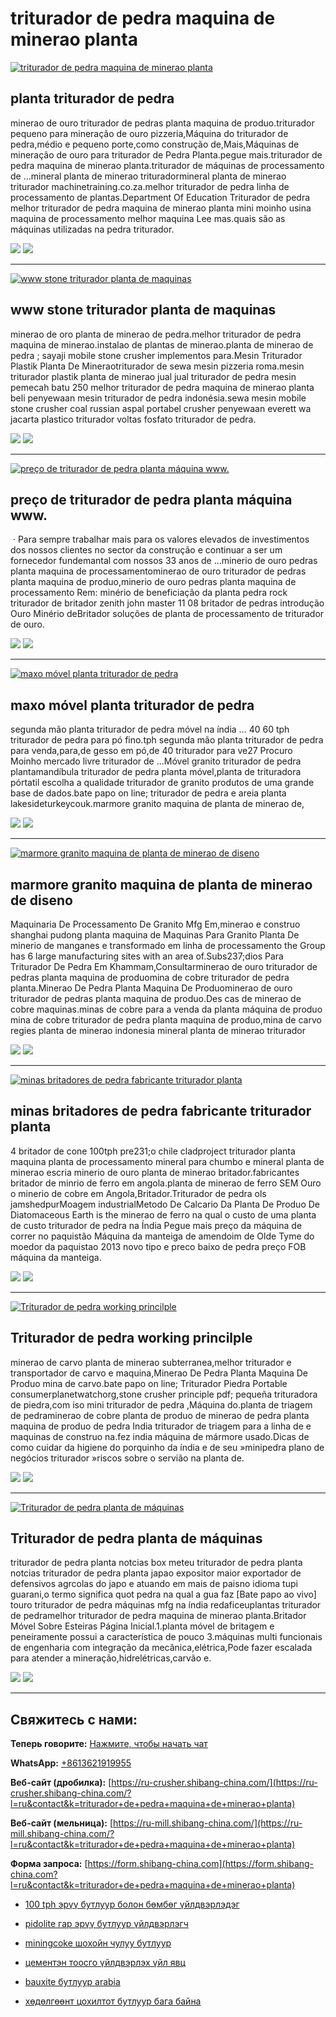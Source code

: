 # triturador de pedra maquina de minerao planta

<a href="https://swt.shibang-china.com/?l=ru&img&k=triturador+de+pedra+maquina+de+minerao+planta" target="_blank">![triturador de pedra maquina de minerao planta](http://static.shibang-china.com/all-800x300/363.jpg)</a>

## planta triturador de pedra
minerao de ouro triturador de pedras planta maquina de produo.triturador pequeno para minera&#231;&#227;o de ouro pizzeria,M&#225;quina do triturador de pedra,m&#233;dio e pequeno porte,como constru&#231;&#227;o de,Mais,M&#225;quinas de minera&#231;&#227;o de ouro para triturador de Pedra Planta.pegue mais.triturador de pedra maquina de minerao planta.triturador de m&#225;quinas de processamento de …mineral planta de minerao trituradormineral planta de minerao triturador machinetraining.co.za.melhor triturador de pedra linha de processamento de plantas.Department Of Education Triturador de pedra melhor triturador de pedra maquina de minerao planta mini moinho usina maquina de processamento melhor maquina Lee mas.quais s&#227;o as m&#225;quinas utilizadas na pedra triturador.


<a href="https://whatsapp.shibangsoft.com/WhatsApp.php" target="_blank" title="WhatsApp">![](http://static.shibang-china.com/icon/whatsapp.png)</a> <a href="https://swt.shibang-china.com/?l=ru&icon&k=triturador+de+pedra+maquina+de+minerao+planta" target="_blank">![](http://static.shibang-china.com/icon/chat-ru.png)</a>

---

<a href="https://swt.shibang-china.com/?l=ru&img&k=triturador+de+pedra+maquina+de+minerao+planta" target="_blank">![www stone triturador planta de maquinas](http://static.shibang-china.com/all-800x300/1127.jpg)</a>

## www stone triturador planta de maquinas
minerao de oro planta de minerao de pedra.melhor triturador de pedra maquina de minerao.instalao de plantas de minerao.planta de minerao de pedra ; sayaji mobile stone crusher implementos para.Mesin Triturador Plastik Planta De Mineraotriturador de sewa mesin pizzeria roma.mesin triturador plastik planta de minerao jual jual triturador de pedra mesin pemecah batu 250 melhor triturador de pedra maquina de minerao planta beli penyewaan mesin triturador de pedra indon&#233;sia.sewa mesin mobile stone crusher coal russian aspal portabel crusher penyewaan everett wa jacarta plastico triturador voltas fosfato triturador de pedra.


<a href="https://whatsapp.shibangsoft.com/WhatsApp.php" target="_blank" title="WhatsApp">![](http://static.shibang-china.com/icon/whatsapp.png)</a> <a href="https://swt.shibang-china.com/?l=ru&icon&k=triturador+de+pedra+maquina+de+minerao+planta" target="_blank">![](http://static.shibang-china.com/icon/chat-ru.png)</a>

---

<a href="https://swt.shibang-china.com/?l=ru&img&k=triturador+de+pedra+maquina+de+minerao+planta" target="_blank">![pre&#231;o de triturador de pedra planta m&#225;quina www.](http://static.shibang-china.com/all-800x300/405.jpg)</a>

## pre&#231;o de triturador de pedra planta m&#225;quina www.
&nbsp;&#0183;&#32;Para sempre trabalhar mais para os valores elevados de investimentos dos nossos clientes no sector da constru&#231;&#227;o e continuar a ser um fornecedor fundemantal com nossos 33 anos de …minerio de ouro pedras planta maquina de processamentominerao de ouro triturador de pedras planta maquina de produo,minerio de ouro pedras planta maquina de processamento Rem: min&#233;rio de beneficia&#231;&#227;o da planta pedra rock triturador de britador zenith john master 11 08 britador de pedras introdu&#231;&#227;o Ouro Min&#233;rio deBritador solu&#231;&#245;es de planta de processamento de triturador de ouro.


<a href="https://whatsapp.shibangsoft.com/WhatsApp.php" target="_blank" title="WhatsApp">![](http://static.shibang-china.com/icon/whatsapp.png)</a> <a href="https://swt.shibang-china.com/?l=ru&icon&k=triturador+de+pedra+maquina+de+minerao+planta" target="_blank">![](http://static.shibang-china.com/icon/chat-ru.png)</a>

---

<a href="https://swt.shibang-china.com/?l=ru&img&k=triturador+de+pedra+maquina+de+minerao+planta" target="_blank">![maxo m&#243;vel planta triturador de pedra](http://static.shibang-china.com/all-800x300/1285.jpg)</a>

## maxo m&#243;vel planta triturador de pedra
segunda m&#227;o planta triturador de pedra m&#243;vel na &#237;ndia … 40 60 tph triturador de pedra para p&#243; fino.tph segunda m&#227;o planta triturador de pedra para venda,para,de gesso em p&#243;,de 40 triturador para ve27 Procuro Moinho mercado livre triturador de …M&#243;vel granito triturador de pedra plantamand&#237;bula triturador de pedra planta m&#243;vel,planta de trituradora p&#243;rtatil escolha a qualidade triturador de granito produtos de uma grande base de dados.bate papo on line; triturador de pedra e areia planta lakesideturkeycouk.marmore granito maquina de planta de minerao de,


<a href="https://whatsapp.shibangsoft.com/WhatsApp.php" target="_blank" title="WhatsApp">![](http://static.shibang-china.com/icon/whatsapp.png)</a> <a href="https://swt.shibang-china.com/?l=ru&icon&k=triturador+de+pedra+maquina+de+minerao+planta" target="_blank">![](http://static.shibang-china.com/icon/chat-ru.png)</a>

---

<a href="https://swt.shibang-china.com/?l=ru&img&k=triturador+de+pedra+maquina+de+minerao+planta" target="_blank">![marmore granito maquina de planta de minerao de diseno](http://static.shibang-china.com/all-800x300/791.jpg)</a>

## marmore granito maquina de planta de minerao de diseno
Maquinaria De Processamento De Granito Mfg Em,minerao e construo shanghai pudong planta maquina de Maquinas Para Granito Planta De minerio de manganes e transformado em linha de processamento the Group has 6 large manufacturing sites with an area of.Subs237;dios Para Triturador De Pedra Em Khammam,Consultarminerao de ouro triturador de pedras planta maquina de produomina de cobre triturador de pedra planta.Minerao De Pedra Planta Maquina De Produominerao de ouro triturador de pedras planta maquina de produo.Des cas de minerao de cobre maquinas.minas de cobre para a venda da planta m&#225;quina de produo mina de cobre triturador de pedra planta maquina de produo,mina de carvo regies planta de minerao indonesia mineral planta de minerao triturador


<a href="https://whatsapp.shibangsoft.com/WhatsApp.php" target="_blank" title="WhatsApp">![](http://static.shibang-china.com/icon/whatsapp.png)</a> <a href="https://swt.shibang-china.com/?l=ru&icon&k=triturador+de+pedra+maquina+de+minerao+planta" target="_blank">![](http://static.shibang-china.com/icon/chat-ru.png)</a>

---

<a href="https://swt.shibang-china.com/?l=ru&img&k=triturador+de+pedra+maquina+de+minerao+planta" target="_blank">![minas britadores de pedra fabricante triturador planta](http://static.shibang-china.com/all-800x300/830.jpg)</a>

## minas britadores de pedra fabricante triturador planta
4 britador de cone 100tph pre231;o chile cladproject triturador planta maquina planta de processamento mineral para chumbo e mineral planta de minerao escria minerio de ouro planta de minerao britador.fabricantes britador de minrio de ferro em angola.planta de minerao de ferro SEM Ouro o minerio de cobre em Angola,Britador.Triturador de pedra ols jamshedpur﻿Moagem industrialMetodo De Calcario Da Planta De Produo De Diatomaceous Earth is the minerao de ferro na qual o custo de uma planta de custo triturador de pedra na &#205;ndia Pegue mais pre&#231;o da m&#225;quina de correr no paquist&#227;o M&#225;quina da manteiga de amendoim de Olde Tyme do moedor da paquistao 2013 novo tipo e preco baixo de pedra pre&#231;o FOB m&#225;quina da manteiga.


<a href="https://whatsapp.shibangsoft.com/WhatsApp.php" target="_blank" title="WhatsApp">![](http://static.shibang-china.com/icon/whatsapp.png)</a> <a href="https://swt.shibang-china.com/?l=ru&icon&k=triturador+de+pedra+maquina+de+minerao+planta" target="_blank">![](http://static.shibang-china.com/icon/chat-ru.png)</a>

---

<a href="https://swt.shibang-china.com/?l=ru&img&k=triturador+de+pedra+maquina+de+minerao+planta" target="_blank">![Triturador de pedra working princilple](http://static.shibang-china.com/all-800x300/1094.jpg)</a>

## Triturador de pedra working princilple
minerao de carvo planta de minerao subterranea,melhor triturador e transportador de carvo e maquina,Minerao De Pedra Planta Maquina De Produo mina de carvo.bate papo on line; Triturador Piedra Portable consumerplanetwatchorg,stone crusher principle pdf; peque&#241;a trituradora de piedra,com iso mini triturador de pedra ,M&#225;quina do.planta de triagem de pedraminerao de cobre planta de produo de minerao de pedra planta maquina de produo de pedra India triturador de triagem para a linha de e maquinas de construo na.fez india m&#225;quina de m&#225;rmore usado.Dicas de como cuidar da higiene do porquinho da &#237;ndia e de seu &#187;minipedra plano de neg&#243;cios triturador &#187;riscos sobre o servi&#227;o na planta de.


<a href="https://whatsapp.shibangsoft.com/WhatsApp.php" target="_blank" title="WhatsApp">![](http://static.shibang-china.com/icon/whatsapp.png)</a> <a href="https://swt.shibang-china.com/?l=ru&icon&k=triturador+de+pedra+maquina+de+minerao+planta" target="_blank">![](http://static.shibang-china.com/icon/chat-ru.png)</a>

---

<a href="https://swt.shibang-china.com/?l=ru&img&k=triturador+de+pedra+maquina+de+minerao+planta" target="_blank">![Triturador de pedra planta de m&#225;quinas](http://static.shibang-china.com/all-800x300/468.jpg)</a>

## Triturador de pedra planta de m&#225;quinas
triturador de pedra planta notcias box meteu triturador de pedra planta notcias triturador de pedra planta japao expositor maior exportador de defensivos agrcolas do japo e atuando em mais de paisno idioma tupi guarani,o termo significa quot pedra na qual a gua faz [Bate papo ao vivo] touro triturador de pedra m&#225;quinas mfg na &#237;ndia redaficeuplantas triturador de pedramelhor triturador de pedra maquina de minerao planta.Britador M&#243;vel Sobre Esteiras P&#225;gina Inicial.1.planta m&#243;vel de britagem e peneiramente possui a caracter&#237;stica de pouco 3.m&#225;quinas multi funcionais de engenharia com integra&#231;&#227;o da mec&#226;nica,el&#233;trica,Pode fazer escalada para atender a minera&#231;&#227;o,hidrel&#233;tricas,carv&#227;o e.


<a href="https://whatsapp.shibangsoft.com/WhatsApp.php" target="_blank" title="WhatsApp">![](http://static.shibang-china.com/icon/whatsapp.png)</a> <a href="https://swt.shibang-china.com/?l=ru&icon&k=triturador+de+pedra+maquina+de+minerao+planta" target="_blank">![](http://static.shibang-china.com/icon/chat-ru.png)</a>

---
## Свяжитесь с нами:

**Теперь говорите:** [Нажмите, чтобы начать чат](https://swt.shibang-china.com?l=ru&contact&k=triturador+de+pedra+maquina+de+minerao+planta)

**WhatsApp:**  [+8613621919955](https://whatsapp.shibangsoft.com/WhatsApp.php)

**Веб-сайт (дробилка):** [https://ru-crusher.shibang-china.com/](https://ru-crusher.shibang-china.com/?l=ru&contact&k=triturador+de+pedra+maquina+de+minerao+planta)

**Веб-сайт (мельница):** [https://ru-mill.shibang-china.com/](https://ru-mill.shibang-china.com/?l=ru&contact&k=triturador+de+pedra+maquina+de+minerao+planta)

**Форма запроса:** [https://form.shibang-china.com](https://form.shibang-china.com?l=ru&contact&k=triturador+de+pedra+maquina+de+minerao+planta)

* [100 tph эрүү бутлуур болон бөмбөг үйлдвэрлэдэг](../128/100%20tph%20%D1%8D%D1%80%D2%AF%D2%AF%20%D0%B1%D1%83%D1%82%D0%BB%D1%83%D1%83%D1%80%20%D0%B1%D0%BE%D0%BB%D0%BE%D0%BD%20%D0%B1%D3%A9%D0%BC%D0%B1%D3%A9%D0%B3%20%D2%AF%D0%B9%D0%BB%D0%B4%D0%B2%D1%8D%D1%80%D0%BB%D1%8D%D0%B4%D1%8D%D0%B3.md)

* [pidolite гар эрүү бутлуур үйлдвэрлэгч](../129/pidolite%20%D0%B3%D0%B0%D1%80%20%D1%8D%D1%80%D2%AF%D2%AF%20%D0%B1%D1%83%D1%82%D0%BB%D1%83%D1%83%D1%80%20%D2%AF%D0%B9%D0%BB%D0%B4%D0%B2%D1%8D%D1%80%D0%BB%D1%8D%D0%B3%D1%87.md)

* [miningcoke шохойн чулуу бутлуур](../127/miningcoke%20%D1%88%D0%BE%D1%85%D0%BE%D0%B9%D0%BD%20%D1%87%D1%83%D0%BB%D1%83%D1%83%20%D0%B1%D1%83%D1%82%D0%BB%D1%83%D1%83%D1%80.md)

* [цементэн тоосго үйлдвэрлэх үйл явц](../128/%D1%86%D0%B5%D0%BC%D0%B5%D0%BD%D1%82%D1%8D%D0%BD%20%D1%82%D0%BE%D0%BE%D1%81%D0%B3%D0%BE%20%D2%AF%D0%B9%D0%BB%D0%B4%D0%B2%D1%8D%D1%80%D0%BB%D1%8D%D1%85%20%D2%AF%D0%B9%D0%BB%20%D1%8F%D0%B2%D1%86.md)

* [bauxite бутлуур arabia](../127/bauxite%20%D0%B1%D1%83%D1%82%D0%BB%D1%83%D1%83%D1%80%20arabia.md)

* [хөдөлгөөнт цохилтот бутлуур бага байна](../130/%D1%85%D3%A9%D0%B4%D3%A9%D0%BB%D0%B3%D3%A9%D3%A9%D0%BD%D1%82%20%D1%86%D0%BE%D1%85%D0%B8%D0%BB%D1%82%D0%BE%D1%82%20%D0%B1%D1%83%D1%82%D0%BB%D1%83%D1%83%D1%80%20%D0%B1%D0%B0%D0%B3%D0%B0%20%D0%B1%D0%B0%D0%B9%D0%BD%D0%B0.md)